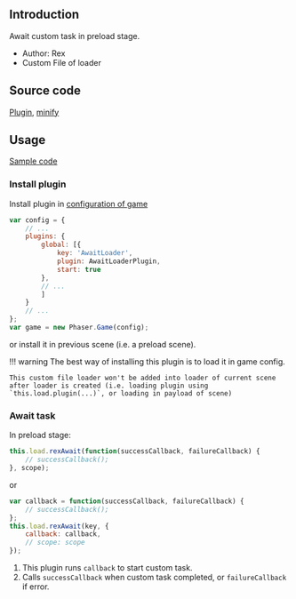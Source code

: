 ## Introduction

Await custom task in preload stage.

- Author: Rex
- Custom File of loader

## Source code

[Plugin](https://github.com/rexrainbow/phaser3-rex-notes/blob/master/plugins/awaitloader-plugin.js), [minify](https://github.com/rexrainbow/phaser3-rex-notes/blob/master/plugins/dist/rexawaitloaderplugin.min.js)

## Usage

[Sample code](https://github.com/rexrainbow/phaser3-rex-notes/tree/master/examples/awaitloader)

### Install plugin

Install plugin in [configuration of game](game.md#configuration)

```javascript
var config = {
    // ...
    plugins: {
        global: [{
            key: 'AwaitLoader',
            plugin: AwaitLoaderPlugin,
            start: true
        },
        // ...
        ]
    }
    // ...
};
var game = new Phaser.Game(config);
```

or install it in previous scene (i.e. a preload scene).

!!! warning
    The best way of installing this plugin is to load it in game config. 

    This custom file loader won't be added into loader of current scene after loader is created (i.e. loading plugin using `this.load.plugin(...)`, or loading in payload of scene)

### Await task

In preload stage:

```javascript
this.load.rexAwait(function(successCallback, failureCallback) {
    // successCallback();
}, scope);
```

or

```javascript
var callback = function(successCallback, failureCallback) {
    // successCallback();
};
this.load.rexAwait(key, {
    callback: callback,
    // scope: scope
});
```

1. This plugin runs `callback`  to start custom task.
1. Calls `successCallback` when custom task completed, or `failureCallback` if error.